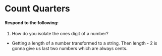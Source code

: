 # Count Quarters
#### Respond to the following:

1. How do you isolate the ones digit of a number?
  * Getting a length of a number transformed to a string. Then length - 2 is gonna give us last two numbers which are always cents.
